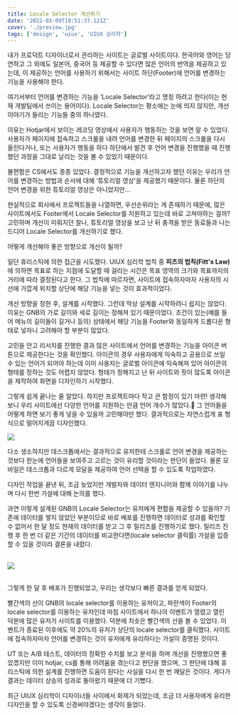 ```yaml
---
title: Locale Selector 개선하기
date: '2022-03-09T19:51:37.121Z'
cover: './preview.jpg'
tags: ['design', 'uiux', 'UIUX 심리학']
---
```


내가 프로덕트 디자이너로서 관리하는 사이트는 글로벌 사이트이다. 
한국어와 영어는 당연하고 그 외에도 일본어, 중국어 등 제공할 수 있다면 많은 언어의 번역을 제공하고 있는데, 이 제공하는 언어를 사용하기 위해서는 사이트 하단(Footer)에 언어를 변경하는 기능을 사용해야 한다.

여기서부터 언어를 변경하는 기능을 ‘Locale Selector’라고 명칭 하려고 한다(이는 현재 개발팀에서 쓰이는 용어이다). Locale Selector는 평소에는 눈에 띄지 않지만, 개선 이야기가 들리는 기능들 중의 하나였다.

이유는 Hotjar에서 보이는 레코딩 영상에서 사용자가 행동하는 것을 보면 알 수 있었다. 사용자가 페이지에 접속하고 스크롤을 내려 언어를 변경한 뒤 페이지의 스크롤을 다시 올린다거나, 또는 사용자가 행동을 하다 하단에서 발견 후 언어 변경을 진행했을 때 진행했던 과정을 그대로 날리는 것을 볼 수 있었기 때문이다.

불편함은 CS에서도 종종 있었다. 결정적으로 기능을 개선하고자 했던 이유는 우리가 언어를 변경하는 방법과 순서에 대해 ‘튜토리얼 영상'을 제공했기 때문이다. 물론 하단의 언어 변경을 위한 튜토리얼 영상은 아니었지만...


현실적으로 회사에서 프로젝트들을 나열하면, 우선순위라는 게 존재하기 때문에, 많은 사이트에서도 Footer에서 Locale Selector를 지원하고 있는데 바로 고쳐야하는 걸까? 고민하며 개선이 미뤄지던 찰나, 튜토리얼 영상을 보고 난 뒤 충격을 받은 동료들과 나는 드디어 Locale Selector를 개선하기로 했다.

어떻게 개선해야 좋은 방향으로 개선이 될까?

일단 휴리스틱에 의한 접근을 시도했다.
UIUX 심리학 법칙 중 <b>피츠의 법칙(Fitt's Law)</b>에 의하면 목표로 하는 지점에 도달할 때 걸리는 시간은 목표 영역의 크기와 목표까지의 거리에 따라 결정된다고 한다. 그 법칙에 따르자면, 사이트에 접속하자마자 사용자의 시선에 가깝게 위치할 상단에 해당 기능을 넣는 것이 효과적이었다.

개선 방향을 정한 후, 설계를 시작했다. 그런데 막상 설계를 시작하려니 쉽지는 않았다. 이유는 GNB의 가로 길이와 세로 길이는 정해져 있기 때문이었다. 조건이 있는(예를 들어 메뉴의 길이들이 길거나 등의) 상태에서 해당 기능을 Footer와 동일하게 드롭다운 형태로 넣자니 고려해야 할 부분이 많았다.

고민을 안고 리서치를 진행한 결과 많은 사이트에서 언어를 변경하는 기능을 아이콘 버튼으로 제공한다는 것을 확인했다. 아이콘의 경우 사용자에게 익숙하고 공용으로 쓰일 수 있는 언어가 되어야 하는데 이미 사용자는 글로벌 아이콘에 익숙해져 있어 아이콘의 형태를 정하는 것도 어렵지 않았다. 형태가 정해지고 난 뒤 사이트와 핏이 많도록 아이콘을 제작하여 화면을 디자인하기 시작했다.

그렇게 쉽게 끝나는 줄 알았다. 하지만 프로젝트마다 작고 큰 함정이 있기 마련!
생각해보니 우리 사이트에선 다양한 언어를 지원하는 만큼 언어 개수가 많았다.🥲 그 언어들을 어떻게 하면 보기 좋게 넣을 수 있을까 고민해야만 했다. 결과적으로는 자연스럽게 표 형식으로 떨어지게끔 디자인했다.

<img src="/modal.png"><br>

다소 생소하지만 데스크톱에서는 결과적으로 유저한테 스크롤로 언어 변경을 제공하는 것보다 한눈에 언어들을 보여주고 고르는 것이 유리할 것이라는 판단이 들었다. 물론 모바일은 데스크톱과 다르게 모달을 제공하여 언어 선택을 할 수 있도록 작업하였다.

디자인 작업을 끝낸 뒤, 조금 늦었지만 개발자와 데이터 엔지니어와 함께 이야기를 나누며 다시 한번 가설에 대해 논의를 했다.

과연 이렇게 설계된 GNB의 Locale Selector는 유저에게 편함을 제공할 수 있을까? 기존에 데이터를 쌓지 않았던 부분이므로 바로 배포를 진행하면 데이터로 성과를 확인할 수 없어서 한 달 정도 현재의 데이터를 받고 그 후 릴리즈를 진행하기로 했다. 릴리즈 진행 후 한 번 더 같은 기간의 데이터를 비교한다면(locale selector 클릭률) 가설을 입증할 수 있을 것이라 결론을 내렸다.

<br>
<img src="/mixpanel.png">
<br>
<br>

그렇게 한 달 후 배포가 진행되었고, 우리는 생각보다 빠른 결과를 얻게 되었다.

빨간색의 선이 GNB의 locale selector를 이용하는 유저이고, 파란색이 Footer의 locale selector를 이용하는 유저인데 마침 사이트에서 하나의 이벤트가 열렸고 열린 덕분에 많은 유저가 사이트를 이용했다. 덕분에 치솟은 빨간색의 선을 볼 수 있었다. 이벤트가 종료된 이후에도 약 20%의 유저가 상단의 locale selector를 클릭했다. 사이트에 접속하자마자 언어를 변경하는 것이 유저에게 유리하다는 가설이 증명된 것이다.

UT 또는 A/B 테스트, 데이터의 정확한 수치를 보고 분석을 하며 개선을 진행했으면 좋았겠지만 이미 hotjar, cs를 통해 어려움을 겪는다고 판단을 했으며, 그 판단에 대해 휴리스틱에 의한 설계를 진행하면 도움이 된다는 사실을 다시 한 번 깨달은 것이다. 게다가 결과는 데이터 상승의 성과로 돌아왔기 때문에 더 기뻤다.

최근 UIUX 심리학이 디자이너들 사이에서 화제가 되었는데, 조금 더 사용자에게 유리한 디자인을 할 수 있도록 신경써야겠다는 생각이 들었다.
